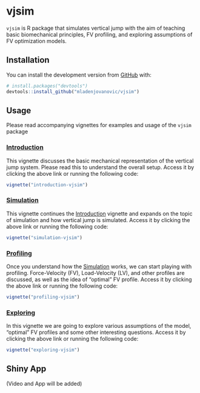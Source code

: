 
<!-- README.md is generated from README.Rmd. Please edit that file -->

# vjsim

<!-- badges: start -->

<!-- badges: end -->

`vjsim` is R package that simulates vertical jump with the aim of
teaching basic biomechanical principles, FV profiling, and exploring
assumptions of FV optimization models.

## Installation

You can install the development version from
[GitHub](https://github.com/mladenjovanovic/vjsim) with:

``` r
# install.packages("devtools")
devtools::install_github("mladenjovanovic/vjsim")
```

## Usage

Please read accompanying vignettes for examples and usage of the `vjsim`
package

### [Introduction](https://mladenjovanovic.github.io/vjsim/articles/introduction-vjsim.html)

This vignette discusses the basic mechanical representation of the
vertical jump system. Please read this to understand the overall setup.
Access it by clicking the above link or running the following code:

``` r
vignette("introduction-vjsim")
```

### [Simulation](https://mladenjovanovic.github.io/vjsim/articles/simulation-vjsim.html)

This vignette continues the
[Introduction](https://mladenjovanovic.github.io/vjsim/articles/introduction-vjsim.html)
vignette and expands on the topic of simulation and how vertical jump is
simulated. Access it by clicking the above link or running the following
code:

``` r
vignette("simulation-vjsim")
```

### [Profiling](https://mladenjovanovic.github.io/vjsim/articles/profiling-vjsim.html)

Once you understand how the
[Simulation](https://mladenjovanovic.github.io/vjsim/articles/simulation-vjsim.html)
works, we can start playing with profiling. Force-Velocity (FV),
Load-Velocity (LV), and other profiles are discussed, as well as the
idea of “optimal” FV profile. Access it by clicking the above link or
running the following code:

``` r
vignette("profiling-vjsim")
```

### [Exploring](https://mladenjovanovic.github.io/vjsim/articles/exploring-vjsim.html)

In this vignette we are going to explore various assumptions of the
model, “optimal” FV profiles and some other interesting questions.
Access it by clicking the above link or running the following code:

``` r
vignette("exploring-vjsim")
```

## Shiny App

(Video and App will be added)
